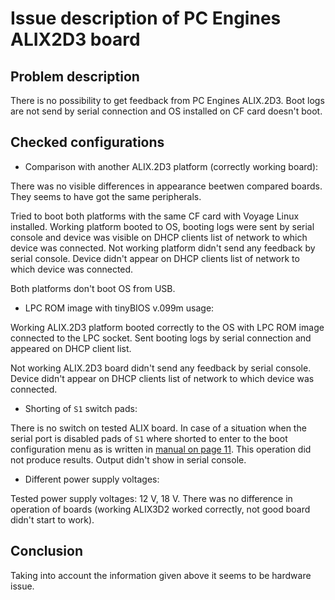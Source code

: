 Issue description of PC Engines ALIX2D3 board
=============================================

Problem description
-------------------

There is no possibility to get feedback from PC Engines ALIX.2D3. Boot logs
are not send by serial connection and OS installed on CF card doesn't boot.

Checked configurations
----------------------

* Comparison with another ALIX.2D3 platform (correctly working board):

There was no visible differences in appearance beetwen compared boards.
They seems to have got the same peripherals.

Tried to boot both platforms with the same CF card with Voyage Linux installed.
Working platform booted to OS, booting logs were sent by serial console and 
device was visible on DHCP clients list of network to which device was 
connected.
Not working platform didn't send any feedback by serial console. Device didn't 
appear on DHCP clients list of network to which device was connected.

Both platforms don't boot OS from USB.

* LPC ROM image with tinyBIOS v.099m usage:

Working ALIX.2D3 platform booted correctly to the OS with LPC ROM image 
connected to the LPC socket. Sent booting logs by serial connection and
appeared on DHCP client list.

Not working ALIX.2D3 board didn't send any feedback by serial console.
Device didn't appear on DHCP clients list of network to which device was
connected.

* Shorting of `S1` switch pads:

There is no switch on tested ALIX board. In case of a situation when the serial
port is disabled pads of `S1` where shorted to enter to the boot configuration 
menu as is written in [manual on page 11](http://www.pcengines.ch/pdf/alix2.pdf).
This operation did not produce results. Output didn't show in serial console.

* Different power supply voltages:

Tested power supply voltages: 12 V, 18 V.
There was no difference in operation of boards (working ALIX3D2 worked 
correctly, not good board didn't start to work).

Conclusion
----------

Taking into account the information given above it seems to be hardware issue.
